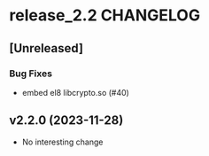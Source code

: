 # release_2.2 CHANGELOG

## [Unreleased]

### Bug Fixes

- embed el8 libcrypto.so (#40)

## v2.2.0 (2023-11-28)

- No interesting change


